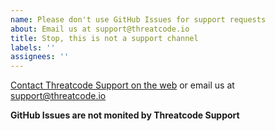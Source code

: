 ```yaml
---
name: Please don't use GitHub Issues for support requests
about: Email us at support@threatcode.io
title: Stop, this is not a support channel
labels: ''
assignees: ''
---
```


[Contact Threatcode Support on the web](http://support.threatcode.io) or email us at support@threatcode.io

**GitHub Issues are not monited by Threatcode Support**
